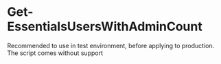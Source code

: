 # Get-EssentialsUsersWithAdminCount

Recommended to use in test environment, before applying to production.
The script comes without support
